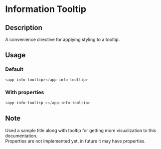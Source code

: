 # Information Tooltip

## Description

A convenience directive for applying styling to a tooltip.

## Usage

### Default

```js
<app-info-tooltip></app-info-tooltip>
```

### With properties

```js
<app-info-tooltip ></app-info-tooltip>
```

## Note

Used a sample title along with tooltip for getting more visualization to this documentation.<br>
Properties are not implemented yet, in future it may have properties.
